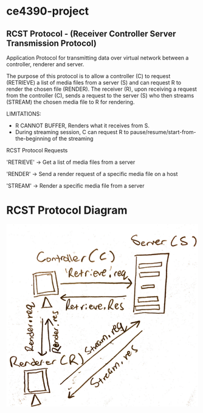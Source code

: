 # ce4390-project
## RCST Protocol - (Receiver Controller Server Transmission Protocol)

Application Protocol for transmitting data over virtual network between a controller, renderer and server.

The purpose of this protocol is to allow a controller (C) to request (RETRIEVE) a list of media files from a server (S) and can request R to render the chosen file (RENDER). The receiver (R), upon receiving a request from the controller (C), sends a request to the server (S) who then streams (STREAM) the chosen media file to R for rendering. 

LIMITATIONS:

- R CANNOT BUFFER, Renders what it receives from S.
- During streaming session, C can request R to pause/resume/start-from-the-beginning of the streaming

RCST Protocol Requests

'RETRIEVE' -> Get a list of media files from a server


'RENDER' -> Send a render request of a specific media file on a host


'STREAM' -> Render a specific media file from a server

# RCST Protocol Diagram

![alt text](https://github.com/jduhking/ce4390-project/blob/main/RCST%20protocol%20prototype.png?raw=true)
